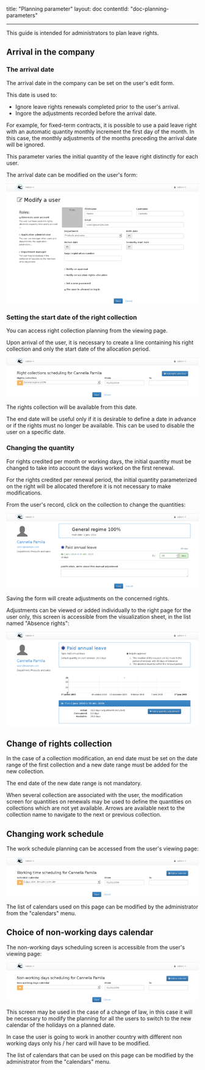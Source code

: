 title: "Planning parameter"
layout: doc
contentId: "doc-planning-parameters"

---


This guide is intended for administrators to plan leave rights.

<!-- more -->

## Arrival in the company

### The arrival date

The arrival date in the company can be set on the user's edit form.

This date is used to:

* Ignore leave rights renewals completed prior to the user's arrival.
* Ingore the adjustments recorded before the arrival date.

For example, for fixed-term contracts, it is possible to use a paid leave right with an automatic quantity monthly increment the first day of the month. In this case, the monthly adjustments of the months preceding the arrival date will be ignored.

This parameter varies the initial quantity of the leave right distinctly for each user.

The arrival date can be modified on the user's form:

![Modifying a user](images/user-account-edit.png)



### Setting the start date of the right collection

You can access right collection planning from the viewing page.

Upon arrival of the user, it is necessary to create a line containing his right collection and only the start date of the allocation period.

![Modify a user](images/user-account-collections.png)

The rights collection will be available from this date.

The end date will be useful only if it is desirable to define a date in advance or if the rights must no longer be available. This can be used to disable the user on a specific date.


### Changing the quantity

For rights credited per month or working days, the initial quantity must be changed to take into account the days worked on the first renewal.

For the rights credited per renewal period, the initial quantity parameterized on the right will be allocated therefore it is not necessary to make modifications.

From the user's record, click on the collection to change the quantities:

![Modify a user](images/user-account-renewalquantity.png)

Saving the form will create adjustments on the concerned rights.

Adjustments can be viewed or added individually to the right page for the user only, this screen is accessible from the visualization sheet, in the list named "Absence rights":

![Modify a user](images/user-account-annual-leave.png)


## Change of rights collection

In the case of a collection modification, an end date must be set on the date range of the first collection and a new date range must be added for the new collection.

The end date of the new date range is not mandatory.

When several collection are associated with the user, the modification screen for quantities on renewals may be used to define the quantities on collections which are not yet available. Arrows are available next to the collection name to navigate to the next or previous collection.

## Changing work schedule

The work schedule planning can be accessed from the user's viewing page:

![Modify a user](images/user-account-schedulecalendars.png)

The list of calendars used on this page can be modified by the administrator from the "calendars" menu.

## Choice of non-working days calendar

The non-working days scheduling screen is accessible from the user's viewing page:

![Modify a user](images/user-account-nwdayscalendars.png)

This screen may be used in the case of a change of law, in this case it will be necessary to modify the planning for all the users to switch to the new calendar of the holidays on a planned date.

In case the user is going to work in another country with different non working days only his / her card will have to be modified.

The list of calendars that can be used on this page can be modified by the administrator from the "calendars" menu.
